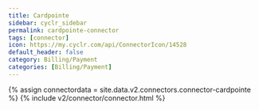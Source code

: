 ```yaml
---
title: Cardpointe
sidebar: cyclr_sidebar
permalink: cardpointe-connector
tags: [connector]
icon: https://my.cyclr.com/api/ConnectorIcon/14528
default_header: false
category: Billing/Payment
categories: [Billing/Payment]
---
```

{% assign connectordata = site.data.v2.connectors.connector-cardpointe %}
{% include v2/connector/connector.html %}	